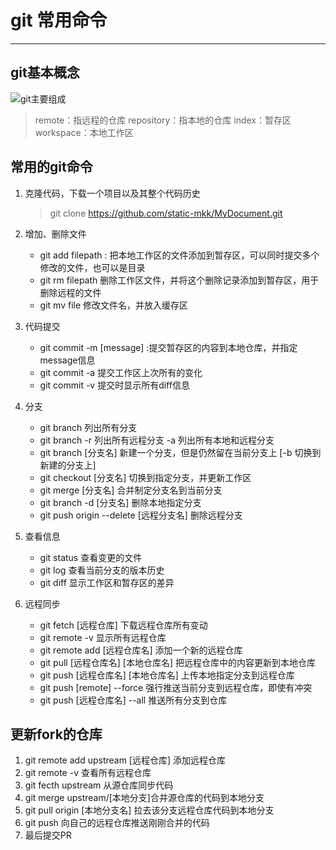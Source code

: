﻿# git 常用命令

---

## git基本概念

![git主要组成][1]

> remote：指远程的仓库
repository：指本地的仓库
index：暂存区
workspace：本地工作区


## 常用的git命令

1. 克隆代码，下载一个项目以及其整个代码历史
    
    > git clone https://github.com/static-mkk/MyDocument.git


2. 增加、删除文件
    
    - git add filepath  : 把本地工作区的文件添加到暂存区，可以同时提交多个修改的文件，也可以是目录
    - git rm filepath 删除工作区文件，并将这个删除记录添加到暂存区，用于删除远程的文件
    - git mv file 修改文件名，并放入缓存区

3. 代码提交
    
    - git commit -m [message] :提交暂存区的内容到本地仓库，并指定message信息
    - git commit -a 提交工作区上次所有的变化
    - git commit -v 提交时显示所有diff信息

4. 分支

    - git branch 列出所有分支
    - git branch -r 列出所有远程分支 -a 列出所有本地和远程分支
    - git branch [分支名] 新建一个分支，但是仍然留在当前分支上 [-b 切换到新建的分支上]
    - git checkout [分支名] 切换到指定分支，并更新工作区
    - git merge [分支名] 合并制定分支名到当前分支
    - git branch -d [分支名] 删除本地指定分支
    - git push origin --delete [远程分支名] 删除远程分支
    
5. 查看信息

    - git status 查看变更的文件
    - git log 查看当前分支的版本历史
    - git diff 显示工作区和暂存区的差异

6. 远程同步
    
    - git fetch [远程仓库] 下载远程仓库所有变动
    - git remote -v 显示所有远程仓库
    - git remote add [远程仓库名] 添加一个新的远程仓库
    - git pull [远程仓库名] [本地仓库名] 把远程仓库中的内容更新到本地仓库
    - git push [远程仓库名] [本地仓库名] 上传本地指定分支到远程仓库
    - git push [remote] --force 强行推送当前分支到远程仓库，即使有冲突
    - git push [远程仓库名] --all 推送所有分支到仓库


## 更新fork的仓库

1. git remote add upstream  [远程仓库] 添加远程仓库
2. git remote -v 查看所有远程仓库
3. git fecth upstream 从源仓库同步代码
4. git merge upstream/[本地分支]合并源仓库的代码到本地分支
5. git pull origin [本地分支名] 拉去该分支远程仓库代码到本地分支
6. git push 向自己的远程仓库推送刚刚合并的代码
7. 最后提交PR










  [1]: http://www.ruanyifeng.com/blogimg/asset/2015/bg2015120901.png